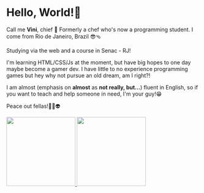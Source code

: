 # Hello, World!👋

Call me **Vini**, chief 🫡
Formerly a chef who's now a programming student. I come from Rio de Janeiro, Brazil 😎🩴

Studying via the web and a course in Senac - RJ!

I'm learning HTML/CSS/Js at the moment, but have big hopes to one day maybe become a gamer dev.
I have little to no experience programming games but hey why not pursue an old dream, am I right?! 

I am almost (emphasis on **almost** as **not really, but...**) fluent in English, so if you want to teach and help someone in need, I'm your guy!😁

Peace out fellas!✌🏻👽


<a href="https://github.com/zoomviex">
  <img height="180em" src="https://github-readme-stats.vercel.app/api?username=zoomviex&count_private=true&theme=radical&show_icons=true" />
  <img height="180em" src="https://github-readme-stats.vercel.app/api/top-langs/?username=zoomviex&theme=radical&layout=compact&card_width=200px" />
</a>



